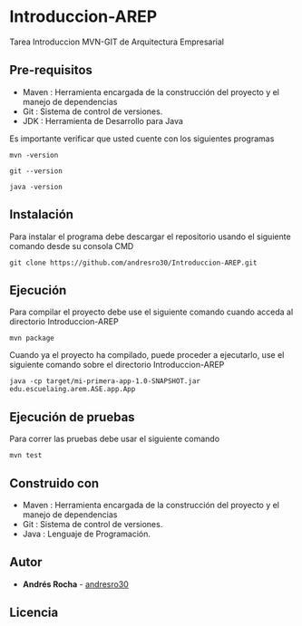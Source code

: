 # Introduccion-AREP
Tarea Introduccion MVN-GIT de Arquitectura Empresarial

## Pre-requisitos
* Maven : Herramienta encargada de la construcción del proyecto y el manejo de dependencias
* Git : Sistema de control de versiones.
* JDK : Herramienta de Desarrollo para Java 

Es importante verificar que usted cuente con los siguientes programas 
```
mvn -version
```
```
git --version
```
```
java -version
```

## Instalación
Para instalar el programa debe descargar el repositorio usando el siguiente comando desde su consola CMD
```
git clone https://github.com/andresro30/Introduccion-AREP.git
```
## Ejecución
Para compilar el proyecto debe use el siguiente comando cuando acceda al directorio Introduccion-AREP
```
mvn package
```
Cuando ya el proyecto ha compilado, puede proceder a ejecutarlo, use el siguiente comando sobre el directorio Introduccion-AREP
```
java -cp target/mi-primera-app-1.0-SNAPSHOT.jar edu.escuelaing.arem.ASE.app.App
```
## Ejecución de pruebas
Para correr las pruebas debe usar el siguiente comando
```
mvn test
```
## Construido con
* Maven : Herramienta encargada de la construcción del proyecto y el manejo de dependencias
* Git : Sistema de control de versiones.
* Java : Lenguaje de Programación.
## Autor
* **Andrés Rocha** - [andresro30](https://github.com/andresro30)

## Licencia 

